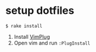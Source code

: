 # setup dotfiles
```shell
$ rake install
```

1. Install [VimPlug](https://github.com/junegunn/vim-plug)
2. Open vim and run `:PlugInstall`
